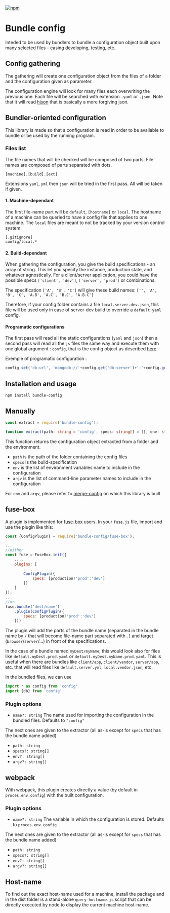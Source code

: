 [![npm](https://img.shields.io/npm/v/bundle-config.svg)](https://www.npmjs.com/package/bundle-config)
# Bundle config
Inteded to be used by bundlers to bundle a configuration object built upon many selected files - easing developing, testing, etc.

## Config gathering
The gathering will create one configuration object from the files of a folder and the configuration given as parameter.

The configuration engine will look for many files each overwriting the previous one.
Each file will be searched with extension `.yaml` or `.json`. Note that it will read [hjson](http://hjson.org/) that is basically a more forgiving json.

## Bundler-oriented configuration
This library is made so that a configuration is read in order to be available to bundle or be used by the running program.

### Files list

The file names that will be checked will be composed of two parts. File names are composed of parts separated with dots.

`[machine].[build].[ext]`

Extensions `yaml`, `yml` then `json` will be tried in the first pass. All will be taken if given.

#### 1. Machine-dependant
The first file-name part will be `default`, `[hostname]` or `local`.
The hostname of a machine can be queried to have a config file that applies to one machine. The `local` files are meant to not be tracked by your version control system.
```
[.gitignore]
config/local.*
```
#### 2. Build-dependant

When gathering the configuration, you give the build specifications - an array of string. This let you specify the instance, production state, and whatever agnostically. For a client/server application, you could have the possible specs `['client', 'dev']`, `['server', 'prod']` or combinations.

The specification `['A', 'B', 'C']` will give these build names: `['', 'A', 'B', 'C', 'A.B', 'A.C', 'B.C', 'A.B.C']`

Therefore, if your config folder contains a file `local.server.dev.json`, this file will be used only in case of server-dev build to override a `default.yaml` config.

#### Programatic configurations

The first pass will read all the static configurations (`yaml` and `json`) then a second pass will read all the `js` files the same way and execute them with one global argument : `config`, that is the config object as described [here](https://www.npmjs.com/package/merge-config#api).

Exemple of programatic configuration :
```javascript
config.set('db:url', 'mongodb://'+config.get('db:server')+':'+config.get('db:port'));
```

## Installation and usage
```
npm install bundle-config
```
## Manually
```typescript
const extract = require('bundle-config');
```
```ts
function extract(path: string = 'config', specs: string[] = [], env: string[] = null, argv: string[] = null)
```
This function returns the configuration object extracted from a folder and the environment.
* `path` is the path of the folder containing the config files
* `specs` is the build-specification
* `env` is the list of environment variables name to include in the configuration
* `argv` is the list of command-line parameter names to include in the configuration

For `env` and `argv`, please refer to [merge-config](https://www.npmjs.com/package/merge-config) on which this library is built

## fuse-box

A plugin is implemented for [fuse-box](http://fuse-box.org) users.
In your `fuse.js` file, import and use the plugin like this:
```javascript
const {ConfigPlugin} = require('bundle-config/fuse-box');

...
//either
const fuse = FuseBox.init({
	...,
	plugins: [
		...,
		ConfigPlugin({
			specs: [production?'prod':'dev']
		})
	]
});
...
//or
fuse.bundle('dest/name')
	.plugin(ConfigPlugin({
		specs: [production?'prod':'dev']
	}))
```

The plugin will add the parts of the bundle name (separated in the bundle name by `/` that will become file-name part separated with `.`) and target (`browser`/`server`/...) in front of the specifications.

In the case of a bundle named `myDest/myName`, this would look also for files like `default.myDest.prod.yaml` or `default.myDest.myName.prod.yaml`. This is useful when there are bundles like `client/app`, `client/vendor`, `server/app`, etc. that will read files like `default.server.yml`, `local.vendor.json`, etc.

In the bundled files, we can use
```typescript
import * as config from 'config'
import {db} from 'config'
```

### Plugin options

* `name?: string`
The name used for importing the configuration in the bundled files. Defaults to `"config"`

The next ones are given to the extractor (all as-is except for `specs` that has the bundle name added)
* `path: string`
*	`specs?: string[]`
*	`env?: string[]`
*	`argv?: string[]`

## webpack

With webpack, this plugin creates directly a value (by default in `proces.env.config`) with the built configuration.

### Plugin options

* `name?: string`
The variable in which the configuration is stored. Defaults to `proces.env.config`

The next ones are given to the extractor (all as-is except for `specs` that has the bundle name added)
* `path: string`
*	`specs?: string[]`
*	`env?: string[]`
*	`argv?: string[]`

## Host-name
To find out the exact host-name used for a machine, install the package and in the dist folder is a stand-alone `query-hostname.js` script that can be directly executed by node to display the current machine host-name.